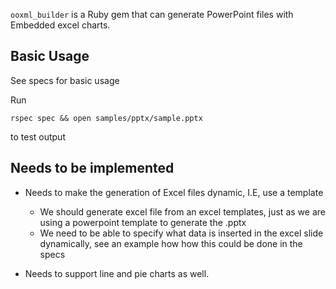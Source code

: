 `ooxml_builder` is a Ruby gem that can generate PowerPoint files with Embedded excel charts.

## Basic Usage

See specs for basic usage

Run
```
rspec spec && open samples/pptx/sample.pptx
```
to test output

## Needs to be implemented

- Needs to make the generation of Excel files dynamic, I.E, use a template
  - We should generate excel file from an excel templates, just as we are using a powerpoint template to generate the .pptx
  - We need to be able to specify what data is inserted in the excel slide dynamically, see an example how how this could be done in the specs

- Needs to support line and pie charts as well.




